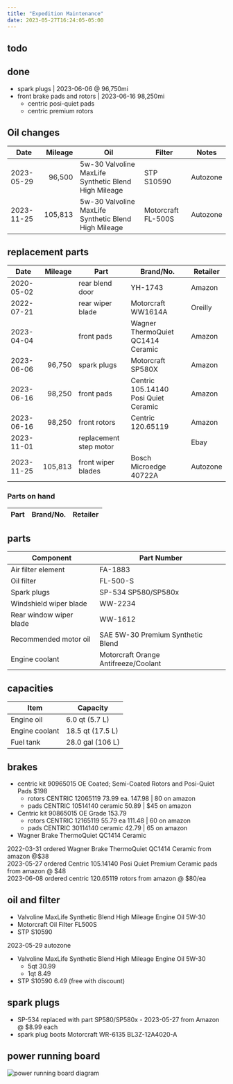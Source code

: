 ```yaml
---
title: "Expedition Maintenance"
date: 2023-05-27T16:24:05-05:00
---
```


## todo

## done
- spark plugs | 2023-06-06 @ 96,750mi
- front brake pads and rotors | 2023-06-16 98,250mi
  - centric posi-quiet pads
  - centric premium rotors

## Oil changes
Date | Mileage | Oil | Filter | Notes
---|---:|---|---|---
2023-05-29 | 96,500 | 5w-30 Valvoline MaxLife Synthetic Blend High Mileage | STP S10590 | Autozone
2023-11-25 | 105,813 | 5w-30 Valvoline MaxLife Synthetic Blend High Mileage | Motorcraft FL-500S | Autozone


## replacement parts
Date | Mileage | Part | Brand/No. | Retailer
---|---:|---|---|---
2020-05-02 | | rear blend door | YH-1743 | Amazon
2022-07-21 | | rear wiper blade | Motorcraft WW1614A | Oreilly
2023-04-04 | | front pads | Wagner ThermoQuiet QC1414 Ceramic | Amazon 
2023-06-06 | 96,750 | spark plugs | Motorcraft SP580X | Amazon 
2023-06-16 | 98,250 | front pads | Centric 105.14140 Posi Quiet Ceramic | Amazon
2023-06-16 | 98,250 | front rotors | Centric 120.65119 | Amazon
2023-11-01 | | replacement step motor | | Ebay
2023-11-25 | 105,813 | front wiper blades | Bosch Microedge 40722A | Autozone

### Parts on hand
Part | Brand/No. | Retailer
---|---|---

## parts
Component | Part Number
--- | ---
Air filter element | FA-1883
Oil filter | FL-500-S
Spark plugs | SP-534 SP580/SP580x
Windshield wiper blade | WW-2234
Rear window wiper blade | WW-1612
Recommended motor oil | SAE 5W-30 Premium Synthetic Blend
Engine coolant | Motorcraft Orange Antifreeze/Coolant  

## capacities
Item | Capacity
---|---
Engine oil | 6.0 qt (5.7 L)
Engine coolant | 18.5 qt (17.5 L)
Fuel tank | 28.0 gal (106 L)

## brakes
- centric kit 90965015 OE Coated; Semi-Coated Rotors and Posi-Quiet Pads $198  
  - rotors CENTRIC 12065119 73.99 ea. 147.98 | 80 on amazon  
  - pads CENTRIC 10514140 ceramic 50.89 | $45 on amazon  
- Centric kit 90865015 OE Grade 153.79  
  - rotors CENTRIC 12165119 55.79 ea 111.48 | 60 on amazon  
  - pads CENTRIC 30114140 ceramic 42.79 | 65 on amazon  
- Wagner Brake ThermoQuiet QC1414 Ceramic

2022-03-31 ordered Wagner Brake ThermoQuiet QC1414 Ceramic from amazon @$38   
2023-05-27 ordered Centric 105.14140 Posi Quiet Premium Ceramic pads from amazon @ $48  
2023-06-08 ordered centric 120.65119 rotors from amazon @ $80/ea  

## oil and filter
- Valvoline MaxLife Synthetic Blend High Mileage Engine Oil 5W-30  
- Motorcraft Oil Filter FL500S  
- STP S10590  

2023-05-29 autozone  
  - Valvoline MaxLife Synthetic Blend High Mileage Engine Oil 5W-30  
    - 5qt 30.99  
    - 1qt 8.49  
  - STP S10590 6.49 (free with discount)  

## spark plugs
- SP-534 replaced with part SP580/SP580x - 2023-05-27 from Amazon @ $8.99 each 
- spark plug boots Motorcraft WR-6135 BL3Z-12A4020-A  

## power running board
![power running board diagram](../img/power-step-diagram.jpg)
